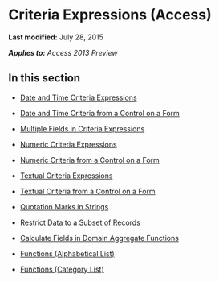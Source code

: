 
# Criteria Expressions (Access)

 **Last modified:** July 28, 2015

 _**Applies to:** Access 2013 Preview_

## In this section


-  [Date and Time Criteria Expressions](fff89f87-444e-b275-c7b1-4c82240e57f0.md)
    
-  [Date and Time Criteria from a Control on a Form](132cf297-eb3b-68a1-7a47-b832931a5091.md)
    
-  [Multiple Fields in Criteria Expressions](6ed0992f-912f-10ca-27de-4e3c9d6a2f71.md)
    
-  [Numeric Criteria Expressions](ff497f13-7251-9131-459f-9bd2b189816b.md)
    
-  [Numeric Criteria from a Control on a Form](faa0806c-f349-09a2-1535-582264434233.md)
    
-  [Textual Criteria Expressions](c90dbb94-daab-5ccb-4cb1-c7771d8c4fc1.md)
    
-  [Textual Criteria from a Control on a Form](bb139d5e-0807-9492-442d-b7e569d8cecb.md)
    
-  [Quotation Marks in Strings](a25474eb-4451-1cb7-aa05-223bd83cf18c.md)
    
-  [Restrict Data to a Subset of Records](f3310e1f-9987-785a-9ae2-a2eb375a35c2.md)
    
-  [Calculate Fields in Domain Aggregate Functions](73c27d1c-0a3c-03e4-c17c-337133d7b316.md)
    
-  [Functions (Alphabetical List)](c32092f7-cac1-5c29-956d-20e09506cb16.md)
    
-  [Functions (Category List)](f6095ed0-465d-6447-321f-4bc1c7c543c5.md)
    

